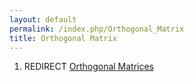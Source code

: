 ```yaml
---
layout: default
permalink: /index.php/Orthogonal_Matrix
title: Orthogonal Matrix
---
```

1. REDIRECT [Orthogonal Matrices](Orthogonal_Matrices)